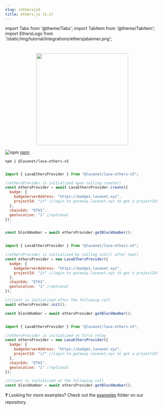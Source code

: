 ```yaml
---
slug: /ethersjs5
title: ethers.js (5.x)
---
```


import Tabs from '@theme/Tabs';
import TabItem from '@theme/TabItem';
import EthersLogo from '/static/img/tutorial/integrations/ethersjsbanner.png';


# 

<center>
<img src={EthersLogo} width="300"/>
</center>


![npm](/img/npm_favicon.ico) [npm](https://www.npmjs.com/package/@lavanet/lava-ethers-v5):

```
npm i @lavanet/lava-ethers-v5
```

<Tabs>
<TabItem value='ethers5-create' label='create()'>



```javascript

import { LavaEthersProvider } from "@lavanet/lava-ethers-v5";

//ethersProvider is initialized upon calling create()
const ethersProvider = await LavaEthersProvider.create({
  badge: {
    badgeServerAddress: "https://badges.lavanet.xyz",
    projectId: "//" //login to gateway.lavanet.xyz to get a projectId!
  },  
  chainIds: "ETH1",
  geolocation: "1" //optional
});


const blockNumber = await ethersProvider.getBlockNumber();

```

</TabItem>

<TabItem value='ethers5-init' label='new() ...init()'>

```javascript

import { LavaEthersProvider } from "@lavanet/lava-ethers-v5";

//ethersProvider is initialized by calling init() after new()
const ethersProvider = new LavaEthersProvider({
  badge: {
    badgeServerAddress: "https://badges.lavanet.xyz",
    projectId: "//" //login to gateway.lavanet.xyz to get a projectId!
  },  
  chainIds: "ETH1",
  geolocation: "1" //optional
});

//client is initialized after the following call
await ethersProvider.init();

const blockNumber = await ethersProvider.getBlockNumber();

```

</TabItem>

<TabItem value='ethers5-lazy-init' label='new() ...relay'>

```javascript

import { LavaEthersProvider } from "@lavanet/lava-ethers-v5";

//ethersProvider is initialized at first relay
const ethersProvider = new LavaEthersProvider({
  badge: {
    badgeServerAddress: "https://badges.lavanet.xyz",
    projectId: "//" //login to gateway.lavanet.xyz to get a projectId!
  },  
  chainIds: "ETH1",
  geolocation: "1" //optional
});

//client is initialized at the following call
const blockNumber = await ethersProvider.getBlockNumber();

```

</TabItem>

</Tabs>

❓ Looking for more examples? Check out the [examples](https://github.com/lavanet/lava-sdk-providers/tree/main/ethersjs/v5/examples) folder on our repository.